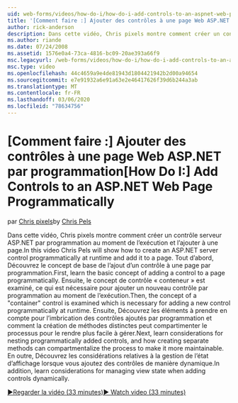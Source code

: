 ```yaml
---
uid: web-forms/videos/how-do-i/how-do-i-add-controls-to-an-aspnet-web-page-programmatically
title: '[Comment faire :] Ajouter des contrôles à une page Web ASP.NET par programmation | Microsoft Docs'
author: rick-anderson
description: Dans cette vidéo, Chris pixels montre comment créer un contrôle serveur ASP.NET par programmation au moment de l’exécution et l’ajouter à une page. Tout d’abord, Découvrez le concept de base o...
ms.author: riande
ms.date: 07/24/2008
ms.assetid: 1576e0a4-73ca-4816-bc09-20ae393a66f9
msc.legacyurl: /web-forms/videos/how-do-i/how-do-i-add-controls-to-an-aspnet-web-page-programmatically
msc.type: video
ms.openlocfilehash: 44c4659a9e4de81943d1804421942b2d00a94654
ms.sourcegitcommit: e7e91932a6e91a63e2e46417626f39d6b244a3ab
ms.translationtype: MT
ms.contentlocale: fr-FR
ms.lasthandoff: 03/06/2020
ms.locfileid: "78634756"
---
```

# <a name="how-do-i-add-controls-to-an-aspnet-web-page-programmatically"></a><span data-ttu-id="ede32-104">[Comment faire :] Ajouter des contrôles à une page Web ASP.NET par programmation</span><span class="sxs-lookup"><span data-stu-id="ede32-104">[How Do I:] Add Controls to an ASP.NET Web Page Programmatically</span></span>

<span data-ttu-id="ede32-105">par [Chris pixels](https://twitter.com/chrispels)</span><span class="sxs-lookup"><span data-stu-id="ede32-105">by [Chris Pels](https://twitter.com/chrispels)</span></span>

<span data-ttu-id="ede32-106">Dans cette vidéo, Chris pixels montre comment créer un contrôle serveur ASP.NET par programmation au moment de l’exécution et l’ajouter à une page.</span><span class="sxs-lookup"><span data-stu-id="ede32-106">In this video Chris Pels will show how to create an ASP.NET server control programmatically at runtime and add it to a page.</span></span> <span data-ttu-id="ede32-107">Tout d’abord, Découvrez le concept de base de l’ajout d’un contrôle à une page par programmation.</span><span class="sxs-lookup"><span data-stu-id="ede32-107">First, learn the basic concept of adding a control to a page programmatically.</span></span> <span data-ttu-id="ede32-108">Ensuite, le concept de contrôle « conteneur » est examiné, ce qui est nécessaire pour ajouter un nouveau contrôle par programmation au moment de l’exécution.</span><span class="sxs-lookup"><span data-stu-id="ede32-108">Then, the concept of a "container" control is examined which is necessary for adding a new control programmatically at runtime.</span></span> <span data-ttu-id="ede32-109">Ensuite, Découvrez les éléments à prendre en compte pour l’imbrication des contrôles ajoutés par programmation et comment la création de méthodes distinctes peut compartimenter le processus pour le rendre plus facile à gérer.</span><span class="sxs-lookup"><span data-stu-id="ede32-109">Next, learn considerations for nesting programmatically added controls, and how creating separate methods can compartmentalize the process to make it more maintainable.</span></span> <span data-ttu-id="ede32-110">En outre, Découvrez les considérations relatives à la gestion de l’état d’affichage lorsque vous ajoutez des contrôles de manière dynamique.</span><span class="sxs-lookup"><span data-stu-id="ede32-110">In addition, learn considerations for managing view state when adding controls dynamically.</span></span>

[<span data-ttu-id="ede32-111">&#9654;Regarder la vidéo (33 minutes)</span><span class="sxs-lookup"><span data-stu-id="ede32-111">&#9654; Watch video (33 minutes)</span></span>](https://channel9.msdn.com/Blogs/ASP-NET-Site-Videos/how-do-i-add-controls-to-an-aspnet-web-page-programmatically)

